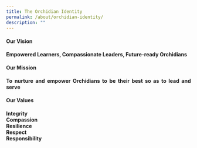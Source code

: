 ```yaml
---
title: The Orchidian Identity
permalink: /about/orchidian-identity/
description: ""
---
```

<div align="justify">
<h4>Our Vision</h4>
<p><strong>Empowered Learners, Compassionate Leaders, Future-ready Orchidians</strong></p>
<h4>Our Mission</h4>
<p><strong>To nurture and empower Orchidians to be their best so as to lead and serve</p>
<h4>Our Values</h4>
<p><strong>I</strong>ntegrity
<br><strong>C</strong>ompassion
<br><strong>R</strong>esilience
<br><strong>R</strong>espect
<br><strong>R</strong>esponsibility</p>
</div>